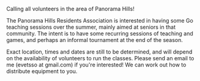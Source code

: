 <!--
.. title: Teach Go near Panorama Hills
.. slug: teach-go-near-panorama-hills
.. date: 2024-03-17 09:14:52 UTC-06:00
.. tags: 
.. category: 
.. link: 
.. description: 
.. type: text
-->

Calling all volunteers in the area of Panorama Hills!

The Panorama Hills Residents Association is interested in having some Go teaching sessions over the summer, mainly aimed at seniors in that community.  The intent is to have some recurring sessions of teaching and games, and perhaps an informal 
tournament at the end of the season.

Exact location, times and dates are still to be determined, and will depend on the availability of volunteers to run the classes.  Please send an email to me (evetsso at gmail.com) if you're interested!  We can work out how to distribute 
equipment to you.
